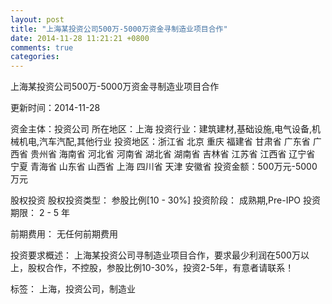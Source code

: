 ```yaml
---
layout: post
title: "上海某投资公司500万-5000万资金寻制造业项目合作"
date: 2014-11-28 11:21:21 +0800
comments: true
categories: 
---
```

上海某投资公司500万-5000万资金寻制造业项目合作



更新时间：2014-11-28

资金主体：投资公司
所在地区：上海
投资行业：建筑建材,基础设施,电气设备,机械机电,汽车汽配,其他行业
投资地区：浙江省 北京 重庆 福建省 甘肃省 广东省 广西省 贵州省 海南省 河北省 河南省 湖北省 湖南省 吉林省 江苏省 江西省 辽宁省 宁夏 青海省 山东省 山西省 上海 四川省 天津 安徽省
投资金额：500万元-5000万元

股权投资
股权投资类型：
                            参股比例[10 - 30%] 
                                                                                投资阶段：
                            成熟期,Pre-IPO 
                                                                                                                                        投资期限：
                            2 - 5 年

前期费用：
无任何前期费用

投资要求概述：
上海某投资公司寻制造业项目合作，要求最少利润在500万以上，股权合作，不控股，参股比例10-30%，投资2-5年，有意者请联系！

标签：
上海，投资公司，制造业

